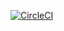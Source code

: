 [![CircleCI](https://circleci.com/gh/Dhruv983/pet-clinic/tree/master.svg?style=svg)](https://circleci.com/gh/Dhruv983/pet-clinic/tree/master)
